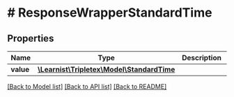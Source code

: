 # # ResponseWrapperStandardTime

## Properties

Name | Type | Description | Notes
------------ | ------------- | ------------- | -------------
**value** | [**\Learnist\Tripletex\Model\StandardTime**](StandardTime.md) |  | [optional]

[[Back to Model list]](../../README.md#models) [[Back to API list]](../../README.md#endpoints) [[Back to README]](../../README.md)
